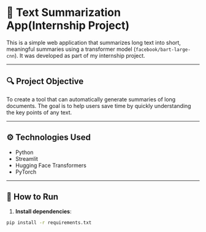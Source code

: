# 📝 Text Summarization App(Internship Project)

This is a simple web application that summarizes long text into short, meaningful summaries using a transformer model (`facebook/bart-large-cnn`). It was developed as part of my internship project.

---

## 🔍 Project Objective

To create a tool that can automatically generate summaries of long documents. The goal is to help users save time by quickly understanding the key points of any text.

---

## ⚙️ Technologies Used

- Python
- Streamlit
- Hugging Face Transformers
- PyTorch

---

## 🚀 How to Run

1. **Install dependencies**:

```bash
pip install -r requirements.txt

